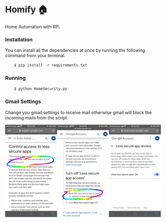 # Homify 🏠
Home Automation with RPi

### Installation
You can install all the dependencies at once by running the following command from your terminal.
``` python
    $ pip install -r requirements.txt
```
### Running

```python
    $ python HomeSecurity.py
 ```


### Gmail Settings
Change you gmail settings to receive mail otherwise gmail will block the incoming mails from the script.

![gmail-settings](gmail-settings.jpg)
